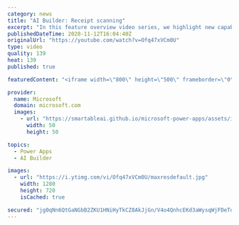 ```yaml
---
category: news
title: "AI Builder: Receipt scanning"
excerpt: "In this feature overview video series, we highlight new capabilities included in the latest update to AI Builder.  Receipt scanning is a new AI Builder feature that processes receipts to identify and extract information. The AI model identifies receipt data, merchant information, total price, and taxes"
publishedDateTime: 2020-11-12T16:04:40Z
originalUrl: "https://youtube.com/watch?v=Ofq47xVCm0U"
type: video
quality: 139
heat: 139
published: true

featuredContent: "<iframe width=\"800\" height=\"500\" frameborder=\"0\" src=\"https://www.youtube.com/embed/Ofq47xVCm0U\" allow=\"accelerometer; autoplay; encrypted-media; gyroscope; picture-in-picture\" allowfullscreen></iframe>"

provider:
  name: Microsoft
  domain: microsoft.com
  images:
    - url: "https://smartableai.github.io/microsoft-power-apps/assets/images/organizations/microsoft.com-50x50.jpg"
      width: 50
      height: 50

topics:
  - Power Apps
  - AI Builder

images:
  - url: "https://i.ytimg.com/vi/Ofq47xVCm0U/maxresdefault.jpg"
    width: 1280
    height: 720
    isCached: true

secured: "jg0qNn6QtGaNGbB2ZKU1HNiHyTkCZ8AkJjGn/V4o4QnhcEKd3aWysqWjFDeTqX4SYAaRr4hNWSDg86xhUw0+xMN6R52NHqjtUIBNH8EyYKtvF7F7s/w+4H788h0j0Yji0jpecU0AidZj8qh/552/re+oNTAoChNnFBbQ1+3U6ctlA7HUldb6hPYvwezKA+6U2mecy9ORIJihezi4rCffRpHZJfNQBxw/aYCqjlWQCMVRAHZuJPb8lHa0PvxDMXuYLVum32fvP6X13TAEk4GDw4DkDBV8vhRjX6ZdfeVnoCdZJzMXyQwstTRf1UIaIUwDnyjcmLBPJgs4fXiXAlUSdWUIBSDs6AUPJTDHVsJbwVrypAX1V+0M29su0n3rPhqtU105162L3VgZAFY10X0L8I9srouAcS+rbg5+tEdSTgY=;+41rjgy8n3UemjSDGjwq5Q=="
---
```


